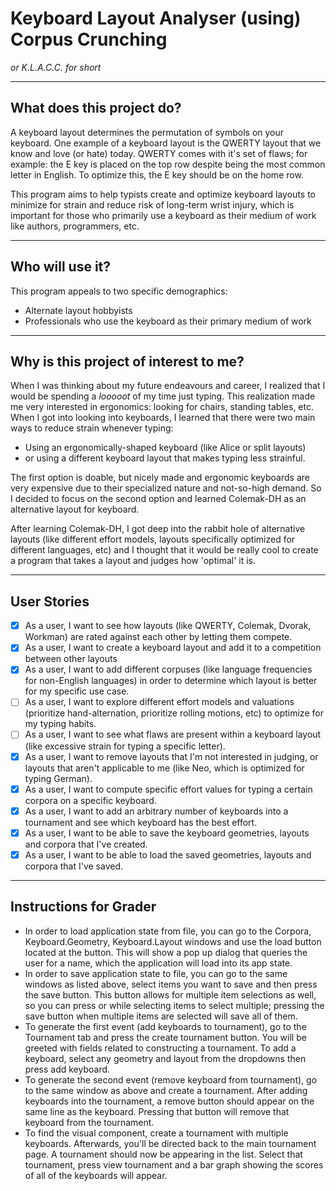 # Keyboard Layout Analyser (using) Corpus Crunching
*or K.L.A.C.C. for short*

---
## What does this project do?
A keyboard layout determines the permutation of symbols on your keyboard.
One example of a keyboard layout is the QWERTY layout that we know and love
(or hate) today. QWERTY comes with it's set of flaws; for example: the E key
is placed on the top row despite being the most common letter in English.
To optimize this, the E key should be on the home row.

This program aims to help typists create and optimize keyboard layouts
to minimize for strain and reduce risk of long-term wrist injury, which
is important for those who primarily use a keyboard as their medium of 
work like authors, programmers, etc.

---
## Who will use it?
This program appeals to two specific demographics:
* Alternate layout hobbyists
* Professionals who use the keyboard as their primary medium of work

---
## Why is this project of interest to me?
When I was thinking about my future endeavours and career, I realized
that I would be spending a *looooot* of my time just typing. This
realization made me very interested in ergonomics: looking for chairs,
standing tables, etc. When I got into looking into keyboards, I learned
that there were two main ways to reduce strain whenever typing:

* Using an ergonomically-shaped keyboard (like Alice or split layouts)
* or using a different keyboard layout that makes typing less strainful.

The first option is doable, but nicely made and ergonomic keyboards are
very expensive due to their specialized nature and not-so-high demand.
So I decided to focus on the second option and learned Colemak-DH as
an alternative layout for keyboard. 

After learning Colemak-DH, I got deep into the rabbit hole of alternative
layouts (like different effort models, layouts specifically optimized
for different languages, etc) and I thought that it would be really cool
to create a program that takes a layout and judges how 'optimal' it is.

---
## User Stories

* [X] As a user, I want to see how layouts (like QWERTY,
  Colemak, Dvorak, Workman) are rated against each other by letting them compete.
* [X] As a user, I want to create a keyboard layout and add it to a competition
between other layouts
* [X] As a user, I want to add different corpuses (like language frequencies
for non-English languages) in order to determine which layout is better
for my specific use case.
* [ ] As a user, I want to explore different effort models and valuations
(prioritize hand-alternation, prioritize rolling motions, etc) to
optimize for my typing habits.
* [ ] As a user, I want to see what flaws are present within a keyboard
layout (like excessive strain for typing a specific letter).
* [X] As a user, I want to remove layouts that I'm not interested in
judging, or layouts that aren't applicable to me (like Neo, which is
optimized for typing German).
* [X] As a user, I want to compute specific effort values for typing a certain
corpora on a specific keyboard.
* [X] As a user, I want to add an arbitrary number of keyboards into a tournament
and see which keyboard has the best effort.
* [X] As a user, I want to be able to save the keyboard geometries, layouts and
corpora that I've created.
* [X] As a user, I want to be able to load the saved geometries, layouts and
corpora that I've saved.

---

## Instructions for Grader
* In order to load application state from file, you can go to the Corpora, 
Keyboard.Geometry, Keyboard.Layout windows and use the load button located
at the button. This will show a pop up dialog that queries the user for 
a name, which the application will load into its app state.
* In order to save application state to file, you can go to the same windows
as listed above, select items you want to save and then press the save button.
This button allows for multiple item selections as well, so you can press
<Ctrl> or <Shift> while selecting items to select multiple; pressing the save
button when multiple items are selected will save all of them.
* To generate the first event (add keyboards to tournament), go to the 
Tournament tab and press the create tournament button. You will be greeted
with fields related to constructing a tournament. To add a keyboard, select
any geometry and layout from the dropdowns then press add keyboard.
* To generate the second event (remove keyboard from tournament), go to
the same window as above and create a tournament. After adding keyboards
into the tournament, a remove button should appear on the same line as
the keyboard. Pressing that button will remove that keyboard from the
tournament.
* To find the visual component, create a tournament with multiple keyboards.
Afterwards, you'll be directed back to the main tournament page. A tournament
should now be appearing in the list. Select that tournament, press view
tournament and a bar graph showing the scores of all of the keyboards will
appear.